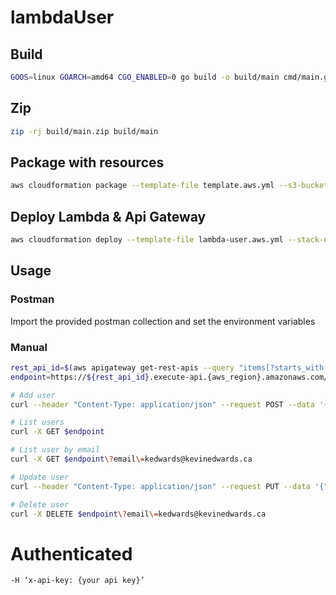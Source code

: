 # lambdaUser

## Build

```bash
GOOS=linux GOARCH=amd64 CGO_ENABLED=0 go build -o build/main cmd/main.go
```

## Zip

```bash
zip -rj build/main.zip build/main
```

## Package with resources

```bash
aws cloudformation package --template-file template.aws.yml --s3-bucket {s3_bucket} --s3-prefix lambdas --output-template-file lambda-user.aws.yml
```

## Deploy Lambda & Api Gateway

```bash
aws cloudformation deploy --template-file lambda-user.aws.yml --stack-name lambda-user --region {aws_region}
```

## Usage


### Postman

Import the provided postman collection and set the environment variables

### Manual

```bash
rest_api_id=$(aws apigateway get-rest-apis --query "items[?starts_with(name, 'qp-')].id" --output text)
endpoint=https://${rest_api_id}.execute-api.{aws_region}.amazonaws.com/v1/user

# Add user
curl --header "Content-Type: application/json" --request POST --data '{"email": "kedwards@kevinedwards.ca", "firstName": "Kevin", "lastName": "Edwards"}' $endpoint

# List users
curl -X GET $endpoint

# List user by email
curl -X GET $endpoint\?email\=kedwards@kevinedwards.ca

# Update user
curl --header "Content-Type: application/json" --request PUT --data '{"email": "kedwards@kevinedwards.ca", "firstName": "Kevin Great", "lastName": "Edwards"}' $endpoint

# Delete user
curl -X DELETE $endpoint\?email\=kedwards@kevinedwards.ca
```

# Authenticated 

```bash
-H ‘x-api-key: {your api key}’
```
